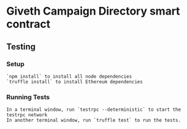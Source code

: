 # Giveth Campaign Directory smart contract

## Testing

### Setup

    `npm install` to install all node dependencies
    `truffle install` to install Ethereum dependencies

### Running Tests

    In a terminal window, run `testrpc --deterministic` to start the testrpc network
    In another terminal window, run `truffle test` to run the tests.
